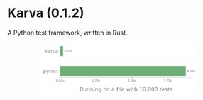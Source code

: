 # Karva (0.1.2)

A Python test framework, written in Rust.

<div align="center">
  <img src="assets/benchmark_results.svg" alt="Benchmark results" width="70%">
</div>
